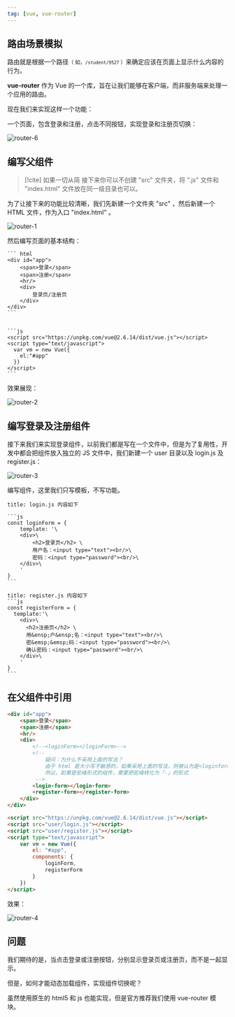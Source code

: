 ```yaml
---
tag: [vue, vue-router]
---
```

## 路由场景模拟

路由就是根据一个路径<small>（ 如，`/student/9527` ）</small>来确定应该在页面上显示什么内容的行为。

**vue-router** 作为 Vue 的一个库，旨在让我们能够在客户端，而非服务端来处理一个应用的路由。

现在我们来实现这样一个功能：

一个页面，包含登录和注册，点击不同按钮，实现登录和注册页切换：

![router-6](https://woniumd.oss-cn-hangzhou.aliyuncs.com/java/hemiao/router-6.gif)

## 编写父组件

> [!cite] 如果一切从简
> 接下来你可以不创建 "src" 文件夹，将 ".js" 文件和 "index.html" 文件放在同一级目录也可以。

为了让接下来的功能比较清晰，我们先新建一个文件夹 "src" ，然后新建一个 HTML 文件，作为入口 "index.html" 。

![router-1](https://woniumd.oss-cn-hangzhou.aliyuncs.com/java/hemiao/20220627134958.png)

然后编写页面的基本结构：

````ad-html
``` html
<div id="app">
    <span>登录</span>
    <span>注册</span>
    <hr/>
    <div>
        登录页/注册页
    </div>
</div>
```
````

````ad-js

```js
<script src="https://unpkg.com/vue@2.6.14/dist/vue.js"></script>
<script type="text/javascript">
  var vm = new Vue({
    el:"#app"
  })
</script>
```
````

效果展现：

![router-2](https://woniumd.oss-cn-hangzhou.aliyuncs.com/java/hemiao/20220627135002.png)

## 编写登录及注册组件

接下来我们来实现登录组件，以前我们都是写在一个文件中，但是为了复用性，开发中都会把组件放入独立的 JS 文件中，我们新建一个 user 目录以及 login.js 及 register.js：

![router-3](https://woniumd.oss-cn-hangzhou.aliyuncs.com/java/hemiao/20220627135004.png)

编写组件，这里我们只写模板，不写功能。

````ad-js
title: login.js 内容如下

```js
const loginForm = {
    template: '\
    <div>\
        <h2>登录页</h2> \
        用户名：<input type="text"><br/>\
        密码：<input type="password"><br/>\
    </div>\
    '
}
```
````

````ad-js
title: register.js 内容如下
```js
const registerForm = {
  template:'\
    <div>\
      <h2>注册页</h2> \
      用&ensp;户&ensp;名：<input type="text"><br/>\
      密&emsp;&emsp;码：<input type="password"><br/>\
      确认密码：<input type="password"><br/>\
    </div>\
    '
}
```
````

## 在父组件中引用

``` html
<div id="app">
    <span>登录</span>
    <span>注册</span>
    <hr/>
    <div>
        <!--<loginForm></loginForm>-->
        <!--
            疑问：为什么不采用上面的写法？
            由于 html 是大小写不敏感的，如果采用上面的写法，则被认为是<loginform></loginform>
            所以，如果是驼峰形式的组件，需要把驼峰转化为「-」的形式
         -->
        <login-form></login-form>
        <register-form></register-form>
    </div>
</div>

<script src="https://unpkg.com/vue@2.6.14/dist/vue.js"></script>
<script src="user/login.js"></script>
<script src="user/register.js"></script>
<script type="text/javascript">
    var vm = new Vue({
        el: "#app",
        components: {
            loginForm,
            registerForm
        }
    })
</script>
```

效果：

![router-4](https://woniumd.oss-cn-hangzhou.aliyuncs.com/java/hemiao/20220627135009.png)

## 问题

我们期待的是，当点击登录或注册按钮，分别显示登录页或注册页，而不是一起显示。

但是，如何才能动态加载组件，实现组件切换呢？

虽然使用原生的 html5 和 js 也能实现，但是官方推荐我们使用 vue-router 模块。
